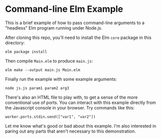 # Command-line Elm Example

This is a brief example of how to pass command-line arguments to a "headless" Elm program running under Node.js.

After cloning this repo, you'll need to install the Elm `core` package in this directory:
```
elm package install
```
Then compile `Main.elm` to produce `main.js`:
```
elm make --output main.js Main.elm
```
Finally run the example with some example arguments:
```
node js.js param1 param2 arg3
```
There's also an HTML file to play with, to get a sense of the more conventional use of ports. You can interact with this example directly from the Javascript console in your browser. Try commands like this:
```
worker.ports.stdin.send(["var1", "var2"])
```
Let me know what's good or bad about this example. I'm also interested in paring out any parts that aren't necessary to this demonstration.
